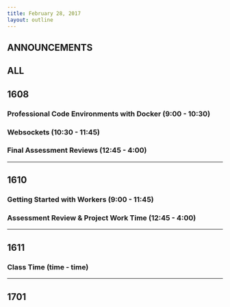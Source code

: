 ```yaml
---
title: February 28, 2017
layout: outline
---
```


## ANNOUNCEMENTS

## ALL

## 1608

### Professional Code Environments with Docker (9:00 - 10:30)

### Websockets (10:30 - 11:45)

### Final Assessment Reviews (12:45 - 4:00)

***

## 1610

### Getting Started with Workers (9:00 - 11:45)

### Assessment Review & Project Work Time (12:45 - 4:00)

***

## 1611

### Class Time (time - time)

***

## 1701
